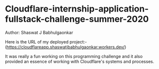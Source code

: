 # Cloudflare-internship-application-fullstack-challenge-summer-2020

Author: Shaswat J Babhulgaonkar

Here is the URL of my deployed project:-(https://cloudflareapp.shaswatjbabhulgaonkar.workers.dev/)

It was really a fun working on this programming challenge and it also provided an essence of working with Cloudflare's systems and processes.
